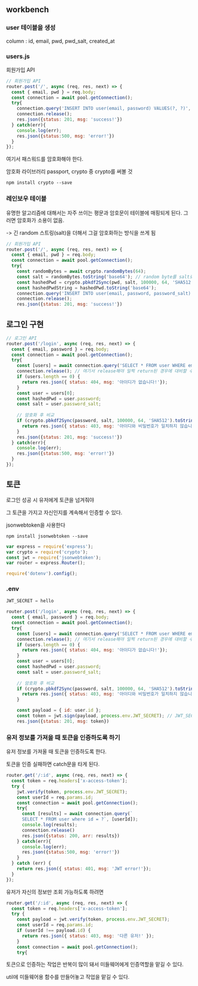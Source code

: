 ## workbench

### user 테이블을 생성

column : id, email, pwd, pwd_salt, created_at



### users.js

회원가입 API

```js
// 회원가입 API
router.post('/', async (req, res, next) => {
  const { email, pwd } = req.body;
  const connection = await pool.getConnection();
  try{
    connection.query('INSERT INTO user(email, password) VALUES(?, ?)', [email, pwd])
    connection.release();
    res.json({status: 201, msg: 'success!'})
  } catch(err){
    console.log(err);
    res.json({status:500, msg: 'error!'})
  }
});
```



여기서 패스워드를 암호화해야 한다.

암호화 라이브러리 passport, crypto 중 crypto를 써볼 것

`npm install crypto --save`



### 레인보우 테이블

유명한 알고리즘에 대해서는 자주 쓰이는 평문과 암호문이 테이블에 매핑되게 된다. 그러면 암호화가 소용이 없음.

-> 긴 random 스트링(salt)을 더해서 그걸 암호화하는 방식을 쓰게 됨



```js
// 회원가입 API
router.post('/', async (req, res, next) => {
  const { email, pwd } = req.body;
  const connection = await pool.getConnection();
  try{
    const randomBytes = await crypto.randomBytes(64);
    const salt = randomBytes.toString('base64'); // random byte를 salt로 변환
    const hashedPwd = crypto.pbkdf2Sync(pwd, salt, 100000, 64, 'SHA512') // 3rd 인자는 암호화 횟수
    const hashedPwdString = hashedPwd.toString('base64');
    connection.query('INSERT INTO user(email, password, password_salt) VALUES(?, ?, ?)', [email, hashedPwdString, salt])
    connection.release();
    res.json({status: 201, msg: 'success!'})
```



## 로그인 구현

```js
// 로그인 API
router.post('/login', async (req, res, next) => {
  const { email, password } = req.body;
  const connection = await pool.getConnection();
  try{
    const [users] = await connection.query('SELECT * FROM user WHERE email = ?', [email]);
    connection.release(); // 여기서 release해야 일찍 return된 경우에 대비할 수 있다.
    if (users.length == 0) {
      return res.json({ status: 404, msg: '아이디가 없습니다!'});
    }
    const user = users[0];
    const hashedPwd = user.password;
    const salt = user.password_salt;
    
    // 암호화 후 비교
    if (crypto.pbkdf2Sync(password, salt, 100000, 64, 'SHA512').toString('base64') !== hashedPwd) {
      return res.json({ status: 403, msg: '아이디와 비밀번호가 일치하지 않습니다!'});
    }
    res.json({status: 201, msg: 'success!'})
  } catch(err){
    console.log(err);
    res.json({status:500, msg: 'error!'})
  }
});
```



## 토큰

로그인 성공 시 유저에게 토큰을 넘겨줘야

그 토큰을 가지고 자신인지를 계속해서 인증할 수 있다.

jsonwebtoken을 사용한다

`npm install jsonwebtoken --save`

```js
var express = require('express');
var crypto = require('crypto');
const jwt = require('jsonwebtoken');
var router = express.Router();

require('dotenv').config();
```



### .env

```js
JWT_SECRET = hello
```



```js
router.post('/login', async (req, res, next) => {
  const { email, password } = req.body;
  const connection = await pool.getConnection();
  try{
    const [users] = await connection.query('SELECT * FROM user WHERE email = ?', [email]);
    connection.release(); // 여기서 release해야 일찍 return된 경우에 대비할 수 있다.
    if (users.length == 0) {
      return res.json({ status: 404, msg: '아이디가 없습니다!'});
    }
    const user = users[0];
    const hashedPwd = user.password;
    const salt = user.password_salt;
    
    // 암호화 후 비교
    if (crypto.pbkdf2Sync(password, salt, 100000, 64, 'SHA512').toString('base64') !== hashedPwd) {
      return res.json({ status: 403, msg: '아이디와 비밀번호가 일치하지 않습니다!'});
    }

    const payload = { id: user.id };
    const token = jwt.sign(payload, process.env.JWT_SECRET); // JWT_SECRET을 가져와서 암호화를 시켜서 토큰을 만든다
    res.json({status: 201, msg: token})
```



### 유저 정보를 가져올 때 토큰을 인증하도록 하기

유저 정보를 가져올 때 토큰을 인증하도록 한다.

토큰을 인증 실패하면 catch문을 타게 된다.

```js
router.get('/:id', async (req, res, next) => {
  const token = req.headers['x-access-token'];
  try {
    jwt.verify(token, process.env.JWT_SECRET);
    const userId = req.params.id;
    const connection = await pool.getConnection();
    try{
      const [results] = await connection.query(`
      SELECT * FROM user where id = ?`, [userId]);
      console.log(results);
      connection.release()
      res.json({status: 200, arr: results})
    } catch(err){
      console.log(err);
      res.json({status:500, msg: 'error!'})
    }
  } catch (err) {
    return res.json({ status: 401, msg: 'JWT error!'});
  }
});
```



유저가 자신의 정보만 조회 가능하도록 하려면

```js
router.get('/:id', async (req, res, next) => {
  const token = req.headers['x-access-token'];
  try {
    const payload = jwt.verify(token, process.env.JWT_SECRET);
    const userId = req.params.id;
    if (userId !== payload.id) {
      return res.json({ status: 403, msg: '다른 유저!' });
    }
    const connection = await pool.getConnection();
    try{
```



토큰으로 인증하는 작업은 반복이 많이 돼서 미들웨어에게 인증역할을 맡길 수 있다.

util에 미들웨어용 함수를 만들어놓고 작업을 맡길 수 있다.